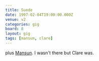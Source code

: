 ```yaml
---
title: Suede
date: 1997-02-04T19:00:00.000Z
venue: v2
categories: gig
board: 8
layout: gig
tags: [mansun, clare]
---
```

plus <a href="/wiki/mansun">Mansun</a>. I wasn't there but Clare was.